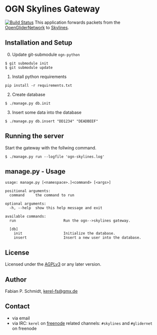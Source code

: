# OGN Skylines Gateway
[![Build Status](https://travis-ci.org/kerel-fs/ogn-skylines-gateway.png?branch=master)](https://travis-ci.org/kerel-fs/ogn-skylines-gateway)
This application forwards packets from the [OpenGliderNetwork](http://glidernet.org) to [Skylines](https://skylines.aero).

## Installation and Setup
0. Update git-submodule `ogn-python`
```
$ git submodule init
$ git submodule update
```

1. Install python requirements
```
pip install -r requirements.txt
```

2. Create database
```
$ ./manage.py db.init
```

3. Insert some data into the database
```
$ ./manage.py db.insert "DD1234" "DEADBEEF"
```

## Running the server
Start the gateway with the follwing command.

```
$ ./manage.py run --logfile 'ogn-skylines.log'
```

## manage.py - Usage
```
usage: manage.py [<namespace>.]<command> [<args>]

positional arguments:
  command     the command to run

optional arguments:
  -h, --help  show this help message and exit

available commands:
  run                      Run the ogn-->skylines gateway.
  
  [db]
    init                   Initialize the database.
    insert                 Insert a new user into the database.
```

## License
Licensed under the [AGPLv3](LICENSE) or any later version.

## Author
Fabian P. Schmidt, <kerel-fs@gmx.de>

## Contact
- via email
- via IRC: `kerel` on [freenode](irc://chat.freenode.net)
            related channels: `#skylines` and `#glidernet` on freenode
